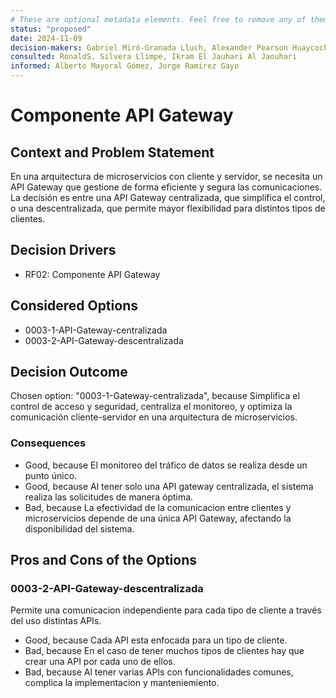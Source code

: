 ```yaml
---
# These are optional metadata elements. Feel free to remove any of them.
status: "proposed"
date: 2024-11-09
decision-makers: Gabriel Miró-Granada Lluch, Alexander Pearson Huaycochea
consulted: RonaldS. Silvera Llimpe, Ikram El Jauhari Al Jaouhari
informed: Alberto Mayoral Gómez, Jorge Ramirez Gayo
---
```


# Componente API Gateway

## Context and Problem Statement

En una arquitectura de microservicios con cliente y servidor, se necesita un API Gateway que gestione de forma eficiente y segura las comunicaciones. La decisión es entre una API Gateway centralizada, que simplifica el control, o una descentralizada, que permite mayor flexibilidad para distintos tipos de clientes.
<!-- This is an optional element. Feel free to remove. -->
## Decision Drivers

* RF02: Componente API Gateway

## Considered Options

* 0003-1-API-Gateway-centralizada
* 0003-2-API-Gateway-descentralizada

## Decision Outcome

Chosen option: "0003-1-Gateway-centralizada", because Simplifica el control de acceso y seguridad, centraliza el monitoreo, y optimiza la comunicación cliente-servidor en una arquitectura de microservicios.

<!-- This is an optional element. Feel free to remove. -->
### Consequences

* Good, because El monitoreo del tráfico de datos se realiza desde un punto único.
* Good, because Al tener solo una API gateway centralizada, el sistema realiza las solicitudes de manera óptima.
* Bad, because La efectividad de la comunicacion entre clientes y microservicios depende de una única API Gateway, afectando la disponibilidad del sistema.

<!-- This is an optional element. Feel free to remove. -->

<!-- This is an optional element. Feel free to remove. -->
## Pros and Cons of the Options

### 0003-2-API-Gateway-descentralizada

<!-- This is an optional element. Feel free to remove. -->
Permite una comunicacion independiente para cada tipo de cliente a través del uso distintas APIs.

* Good, because Cada API esta enfocada para un tipo de cliente.
* Bad, because En el caso de tener muchos tipos de clientes hay que crear una API por cada uno de ellos.
* Bad, because Al tener varias APIs con funcionalidades comunes, complica la implementacion y manteniemiento.

<!-- This is an optional element. Feel free to remove. -->
